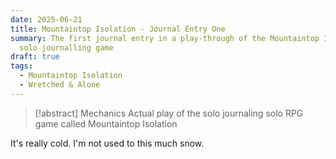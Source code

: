 ```yaml
---
date: 2025-06-21
title: Mountaintop Isolation - Journal Entry One
summary: The first journal entry in a play-through of the Mountaintop Isolation
  solo journalling game
draft: true
tags:
  - Mountaintop Isolation
  - Wretched & Alone
---
```

> [!abstract] Mechanics
> Actual play of the solo journaling solo RPG game called Mountaintop Isolation

It's really cold. I'm not used to this much snow.
